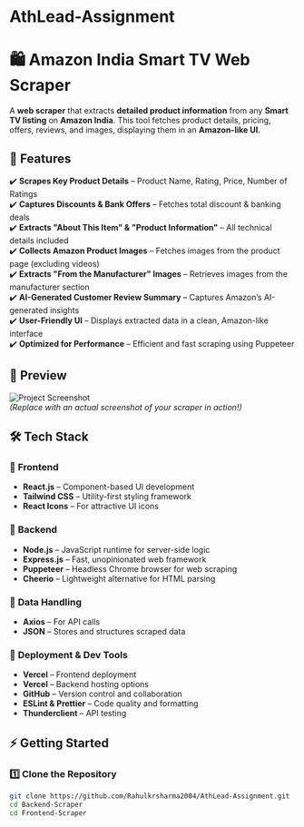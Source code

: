 # AthLead-Assignment

# 🛍️ Amazon India Smart TV Web Scraper  

A **web scraper** that extracts **detailed product information** from any **Smart TV listing** on **Amazon India**. This tool fetches product details, pricing, offers, reviews, and images, displaying them in an **Amazon-like UI**.  

## 🚀 Features  

✔️ **Scrapes Key Product Details** – Product Name, Rating, Price, Number of Ratings  
✔️ **Captures Discounts & Bank Offers** – Fetches total discount & banking deals  
✔️ **Extracts "About This Item" & "Product Information"** – All technical details included  
✔️ **Collects Amazon Product Images** – Fetches images from the product page (excluding videos)  
✔️ **Extracts "From the Manufacturer" Images** – Retrieves images from the manufacturer section  
✔️ **AI-Generated Customer Review Summary** – Captures Amazon’s AI-generated insights  
✔️ **User-Friendly UI** – Displays extracted data in a clean, Amazon-like interface  
✔️ **Optimized for Performance** – Efficient and fast scraping using Puppeteer  

## 📸 Preview  

![Project Screenshot](your-image-link-here)  
*(Replace with an actual screenshot of your scraper in action!)*  

## 🛠️ Tech Stack  

### 🔹 **Frontend**  
- **React.js** – Component-based UI development  
- **Tailwind CSS** – Utility-first styling framework  
- **React Icons** – For attractive UI icons  

### 🔹 **Backend**  
- **Node.js** – JavaScript runtime for server-side logic  
- **Express.js** – Fast, unopinionated web framework  
- **Puppeteer** – Headless Chrome browser for web scraping  
- **Cheerio** – Lightweight alternative for HTML parsing  

### 🔹 **Data Handling**  
- **Axios** – For API calls  
- **JSON** – Stores and structures scraped data  

### 🔹 **Deployment & Dev Tools**  
- **Vercel** – Frontend deployment  
- **Vercel** – Backend hosting options  
- **GitHub** – Version control and collaboration  
- **ESLint & Prettier** – Code quality and formatting  
- **Thunderclient** – API testing  

## ⚡ Getting Started  

### 1️⃣ Clone the Repository  
```bash
git clone https://github.com/Rahulkrsharma2004/AthLead-Assignment.git
cd Backend-Scraper
cd Frontend-Scraper

